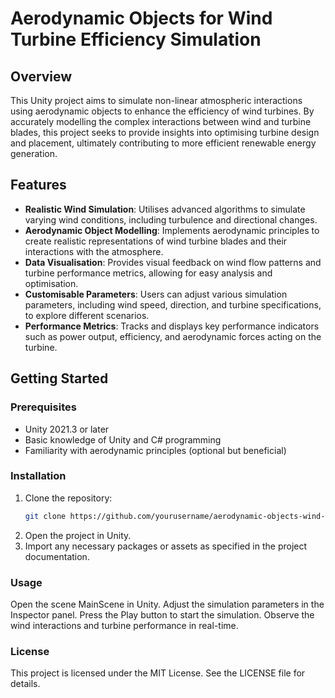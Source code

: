 # Aerodynamic Objects for Wind Turbine Efficiency Simulation

## Overview

This Unity project aims to simulate non-linear atmospheric interactions using aerodynamic objects to enhance the efficiency of wind turbines. By accurately modelling the complex interactions between wind and turbine blades, this project seeks to provide insights into optimising turbine design and placement, ultimately contributing to more efficient renewable energy generation.

## Features

- **Realistic Wind Simulation**: Utilises advanced algorithms to simulate varying wind conditions, including turbulence and directional changes.
- **Aerodynamic Object Modelling**: Implements aerodynamic principles to create realistic representations of wind turbine blades and their interactions with the atmosphere.
- **Data Visualisation**: Provides visual feedback on wind flow patterns and turbine performance metrics, allowing for easy analysis and optimisation.
- **Customisable Parameters**: Users can adjust various simulation parameters, including wind speed, direction, and turbine specifications, to explore different scenarios.
- **Performance Metrics**: Tracks and displays key performance indicators such as power output, efficiency, and aerodynamic forces acting on the turbine.

## Getting Started

### Prerequisites

- Unity 2021.3 or later
- Basic knowledge of Unity and C# programming
- Familiarity with aerodynamic principles (optional but beneficial)

### Installation

1. Clone the repository:
   ```bash
   git clone https://github.com/yourusername/aerodynamic-objects-wind-turbine.git
2. Open the project in Unity.
3. Import any necessary packages or assets as specified in the project documentation.

### Usage
Open the scene MainScene in Unity.
Adjust the simulation parameters in the Inspector panel.
Press the Play button to start the simulation.
Observe the wind interactions and turbine performance in real-time.

### License
This project is licensed under the MIT License. See the LICENSE file for details.
